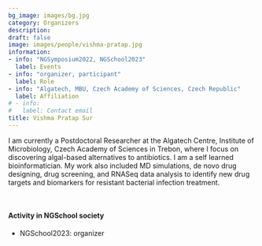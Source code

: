 ```yaml
---
bg_image: images/bg.jpg
category: Organizers
description: 
draft: false
image: images/people/vishma-pratap.jpg
information:
- info: "NGSymposium2022, NGSchool2023"
  label: Events
- info: "organizer, participant"
  label: Role
- info: "Algatech, MBU, Czech Academy of Sciences, Czech Republic" 
  label: Affiliation
# - info: 
#   label: Contact email
title: Vishma Pratap Sur
---
```


I am currently a Postdoctoral Researcher at the Algatech Centre, Institute of Microbiology, Czech Academy of Sciences in Trebon, where I focus on discovering algal-based alternatives to antibiotics. I am a self learned bioinformatician. My work also included MD simulations, de novo drug designing, drug screening, and RNASeq data analysis to identify new drug targets and biomarkers for resistant bacterial infection treatment.

<!-- As a postdoctoral researcher in Komrskova Lab at the Institute of Biotechnology (IBT), Czech Academy of Sciences (CAS), I mostly work with cancer metabolism, genetic regulation, and high-resolution image analysis. My research involves studying how cancer cells produce energy and use nutrients to support their growth and survival, identifying genes that are critical for cancer cell growth and survival, and analyzing images of cells and tissues at a very high level of detail to identify changes in cellular structures and functions that may be indicative of cancer. 

I also use MD simulation, drug screening, protein-membrane dynamics, and RNASeq data analysis, to develop more effective drugs for cancer treatment, and identify new biomarkers for cancer diagnosis and prognosis. My work in these areas helps to advance our understanding of cancer biology and developing new approaches to cancer therapy. 

In addition to my work, I enjoy spending my free time hiking and cycling.  -->

<br>

#### Activity in NGSchool society
* NGSchool2023: organizer
